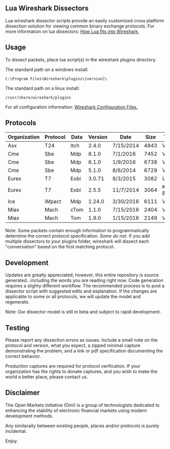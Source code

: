 ## Lua Wireshark Dissectors

Lua wireshark dissector scripts provide an easily customized cross platform dissection solution for viewing common binary exchange protocols. For more information on lua dissectors: [How Lua fits into Wireshark.](https://wiki.wireshark.org/Lua#How_Lua_fits_into_Wireshark "Wireshark's Lua Documentation")

## Usage

To dissect packets, place lua script(s) in the wireshark plugins directory.

The standard path on a windows install:

```
C:\Program Files\Wireshark\plugins\[version]\
```
The standard path on a linux install:

```
//usr/share/wireshark/plugins
```
For all configuration information: [Wireshark Configuration Files.](https://www.wireshark.org/docs/wsug_html_chunked/ChAppFilesConfigurationSection.html "Wireshark Files Configuration Documentation")
## Protocols

|Organization | Protocol | Data | Version | Date | Size | Testing|
|--- | --- | --- | --- | --- | --- | ---|
|Asx | T24 | Itch | 2.4.0 | 7/15/2014 | 4843 | Verified|
|Cme | Sbe | Mdp | 8.1.0 | 7/1/2016 | 7452 | Verified|
|Cme | Sbe | Mdp | 6.1.0 | 1/9/2016 | 6738 | Verified|
|Cme | Sbe | Mdp | 5.1.0 | 8/6/2014 | 6729 | Verified|
|Eurex | T7 | Eobi | 3.0.71 | 8/3/2015 | 3082 | Untested|
|Eurex | T7 | Eobi | 2.5.5 | 11/7/2014 | 3064 | Known Bug|
|Ice | iMpact | Mdp | 1.24.0 | 3/30/2016 | 6111 | Verified|
|Miax | Mach | cTom | 1.1.0 | 7/15/2016 | 2404 | Verified|
|Miax | Mach | Tom | 1.9.0 | 1/15/2016 | 2149 | Verified|

Note: Some packets contain enough information to programmatically determine the correct protocol specification.  *Some do not.*  If you add multiple dissectors to your plugins folder, wireshark will dissect each "conversation" based on the first matching protocol.

## Development

Updates are greatly appreciated; however, this entire repository is source generated...including the words you are reading right now. Code generation requires a slighty different workflow.  The recommended process is to post a dissector script with suggested edits and explanation.  If the changes are applicable to some or all protocols, we will update the model and regenerate.

Note: Our dissector model is still in beta and subject to rapid development.

## Testing

Please report any dissection errors as issues.  Include a small note on the protocol and version, what you expect, a zipped minimal capture demonstrating the problem, and a link or pdf specification documenting the correct behavior. 

Production captures are required for protocol verification.  If your organization has the rights to donate captures, and you wish to make the world a better place, please contact us.

## Disclaimer

The Open Markets Initiative (Omi) is a group of technologists dedicated to enhancing the stability of electronic financial markets using modern development methods.

Any similaraity between existing people, places and/or protocols is purely incidental.

Enjoy.

